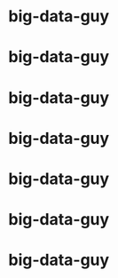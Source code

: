 # big-data-guy
# big-data-guy
# big-data-guy
# big-data-guy
# big-data-guy
# big-data-guy
# big-data-guy
